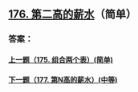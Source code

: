 ## [176. 第二高的薪水](https://leetcode-cn.com/problems/second-highest-salary/)（简单）





### 答案：



#### [上一题（175. 组合两个表）(简单)](https://github.com/sdwwld/leetCode/blob/master/src/main/java/com/wld/java/leetcode/leetCode0175.md)

#### [下一题（177. 第N高的薪水）(中等)](https://github.com/sdwwld/leetCode/blob/master/src/main/java/com/wld/java/leetcode/leetCode0177.md)